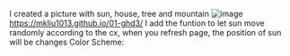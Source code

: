 I created a picture with sun, house, tree and mountain
![image](https://github.com/mkliu1013/01-ghd3/blob/master/Screen%20Shot%202019-01-17%20at%207.42.48%20PM.png)
https://mkliu1013.github.io/01-ghd3/
I add the funtion to let sun move randomly according to the cx, when you refresh page, the position of sun will be changes
Color Scheme:

